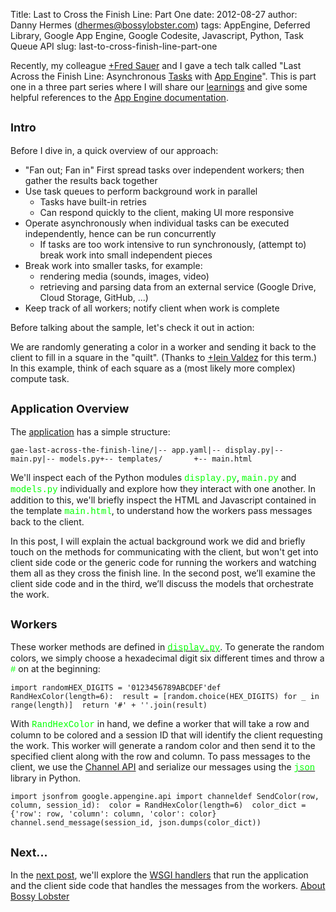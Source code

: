 Title: Last to Cross the Finish Line: Part One
date: 2012-08-27
author: Danny Hermes (dhermes@bossylobster.com)
tags: AppEngine, Deferred Library, Google App Engine, Google Codesite, Javascript, Python, Task Queue API
slug: last-to-cross-finish-line-part-one

Recently, my colleague [+Fred
Sauer](https://plus.google.com/115640166224745944209) and I gave a tech
talk called "Last Across the Finish Line: Asynchronous
[Tasks](https://developers.google.com/appengine/docs/python/taskqueue/overview)
with [App Engine](https://appengine.google.com/)". This is part one in a
three part series where I will share our
[learnings](http://www.forbes.com/pictures/ekij45gdh/learnings/#gallerycontent) and
give some helpful references to the [App Engine
documentation](https://developers.google.com/appengine/docs/).  

<span style="font-size: large;">Intro</span>
--------------------------------------------

Before I dive in, a quick overview of our approach:  

-   "Fan out; Fan in" First spread tasks over independent workers; then
    gather the results back together
-   Use task queues to perform background work in parallel
    -   Tasks have built-in retries
    -   Can respond quickly to the client, making UI more responsive
-   Operate asynchronously when individual tasks can be executed
    independently, hence can be run concurrently
    -   If tasks are too work intensive to run synchronously, (attempt
        to) break work into small independent pieces
-   Break work into smaller tasks, for example:
    -   rendering media (sounds, images, video)
    -   retrieving and parsing data from an external service (Google
        Drive, Cloud Storage, GitHub, ...)
-   Keep track of all workers; notify client when work is complete

Before talking about the sample, let's check it out in action:   

<div style="text-align: center;">

</div>

We are randomly generating a color in a worker and sending it back to
the client to fill in a square in the "quilt". (Thanks to [+Iein
Valdez](https://plus.google.com/103073491679741548297) for this term.)
In this example, think of each square as a (most likely more complex)
compute task.  

<span style="font-size: large;">Application Overview</span>
-----------------------------------------------------------

The
[application](https://github.com/GoogleCloudPlatform/appengine-last-across-the-finish-line-python) has
a simple structure:   

~~~~ {.prettyprint style="background-color: white;"}
gae-last-across-the-finish-line/|-- app.yaml|-- display.py|-- main.py|-- models.py+-- templates/       +-- main.html
~~~~

We'll inspect each of the Python modules <span
style="color: lime; font-family: Courier New, Courier, monospace;">display.py</span>,
<span
style="color: lime; font-family: Courier New, Courier, monospace;">main.py</span>
and <span
style="color: lime; font-family: Courier New, Courier, monospace;">models.py</span> individually
and explore how they interact with one another. In addition to this,
we'll briefly inspect the HTML and Javascript contained in the template
<span
style="color: lime; font-family: Courier New, Courier, monospace;">main.html</span>,
to understand how the workers pass messages back to the client.  
  
In this post, I will explain the actual background work we did and
briefly touch on the methods for communicating with the client, but
won't get into client side code or the generic code for running the
workers and watching them all as they cross the finish line. In the
second post, we’ll examine the client side code and in the third, we’ll
discuss the models that orchestrate the work.  

<span style="font-size: large;">Workers</span>
----------------------------------------------

These worker methods are defined in [<span
style="color: lime; font-family: Courier New, Courier, monospace;">display.py</span>](http://code.google.com/p/gae-last-across-the-finish-line/source/browse/display.py).
To generate the random colors, we simply choose a hexadecimal digit six
different times and throw a <span
style="color: lime; font-family: Courier New, Courier, monospace;">\#</span>
on at the beginning:  

~~~~ {.prettyprint style="background-color: white;"}
import randomHEX_DIGITS = '0123456789ABCDEF'def RandHexColor(length=6):  result = [random.choice(HEX_DIGITS) for _ in range(length)]  return '#' + ''.join(result)
~~~~

With <span
style="color: lime; font-family: Courier New, Courier, monospace;">RandHexColor</span>
in hand, we define a worker that will take a row and column to be
colored and a session ID that will identify the client requesting the
work. This worker will generate a random color and then send it to the
specified client along with the row and column. To pass messages to the
client, we use the [Channel
API](https://developers.google.com/appengine/docs/python/channel/) and
serialize our messages using the [<span
style="color: lime; font-family: Courier New, Courier, monospace;">json</span>](http://docs.python.org/library/json.html)
library in Python.  

~~~~ {.prettyprint style="background-color: white;"}
import jsonfrom google.appengine.api import channeldef SendColor(row, column, session_id):  color = RandHexColor(length=6)  color_dict = {'row': row, 'column': column, 'color': color}  channel.send_message(session_id, json.dumps(color_dict))
~~~~

<span style="font-size: large;">Next...</span>
----------------------------------------------

In the [next
post](http://blog.bossylobster.com/2012/08/last-to-cross-finish-line-part-two.html),
we'll explore the [WSGI
handlers](https://developers.google.com/appengine/docs/python/tools/webapp/running)
that run the application and the client side code that handles the
messages from the workers. [About Bossy
Lobster](https://profiles.google.com/114760865724135687241)

</p>

